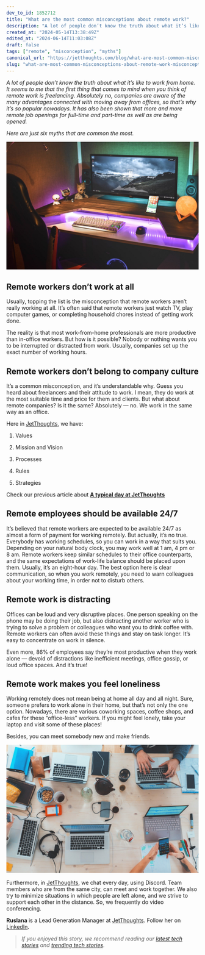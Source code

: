```yaml
---
dev_to_id: 1852712
title: "What are the most common misconceptions about remote work?"
description: "A lot of people don’t know the truth about what it’s like to work from home. It seems to me that the..."
created_at: "2024-05-14T13:38:49Z"
edited_at: "2024-06-14T11:03:08Z"
draft: false
tags: ["remote", "misconception", "myths"]
canonical_url: "https://jetthoughts.com/blog/what-are-most-common-misconceptions-about-remote-work-misconception/"
slug: "what-are-most-common-misconceptions-about-remote-work-misconception"
---
```

*A lot of people don’t know the truth about what it’s like to work from home. It seems to me that the first thing that comes to mind when you think of remote work is freelancing. Absolutely no, companies are aware of the many advantages connected with moving away from offices, so that’s why it’s so popular nowadays. It has also been shown that more and more remote job openings for full-time and part-time as well as are being opened.*

*Here are just six myths that are common the most.*

![Photo by [Javier Peñas](https://unsplash.com/@ybook?utm_source=unsplash&utm_medium=referral&utm_content=creditCopyText) on [Unsplash](https://unsplash.com/s/photos/laptop-pet?utm_source=unsplash&utm_medium=referral&utm_content=creditCopyText)](https://raw.githubusercontent.com/jetthoughts/jetthoughts.github.io/master/static/assets/img/blog/what-are-most-common-misconceptions-about-remote-work-misconception/file_0.jpeg)

## Remote workers don’t work at all

Usually, topping the list is the misconception that remote workers aren’t really working at all. It’s often said that remote workers just watch TV, play computer games, or completing household chores instead of getting work done.

The reality is that most work-from-home professionals are more productive than in-office workers. But how is it possible? Nobody or nothing wants you to be interrupted or distracted from work. Usually, companies set up the exact number of working hours.

## Remote workers don’t belong to company culture

It’s a common misconception, and it’s understandable why. Guess you heard about freelancers and their attitude to work. I mean, they do work at the most suitable time and price for them and clients. But what about remote companies? Is it the same? Absolutely — no. We work in the same way as an office.

Here in [JetThoughts](https://www.jetthoughts.com/), we have:

 1. Values

 2. Mission and Vision

 3. Processes

 4. Rules

 5. Strategies

Check our previous article about **[A typical day at JetThoughts](https://jtway.co/a-typical-day-at-jetthoughts-460b84eeb9c6)**

## Remote employees should be available 24/7

It’s believed that remote workers are expected to be available 24/7 as almost a form of payment for working remotely. But actually, it’s no true. Everybody has working schedules, so you can work in a way that suits you. Depending on your natural body clock, you may work well at 1 am, 4 pm or 8 am. Remote workers keep similar schedules to their office counterparts, and the same expectations of work-life balance should be placed upon them. Usually, it’s an eight-hour day. The best option here is clear communication, so when you work remotely, you need to warn colleagues about your working time, in order not to disturb others.

## Remote work is distracting

Offices can be loud and very disruptive places. One person speaking on the phone may be doing their job, but also distracting another worker who is trying to solve a problem or colleagues who want you to drink coffee with. Remote workers can often avoid these things and stay on task longer. It’s easy to concentrate on work in silence.

Even more, 86% of employees say they’re most productive when they work alone — devoid of distractions like inefficient meetings, office gossip, or loud office spaces. And it’s true!

## Remote work makes you feel loneliness

Working remotely does not mean being at home all day and all night. Sure, someone prefers to work alone in their home, but that’s not only the one option. Nowadays, there are various coworking spaces, coffee shops, and cafes for these “office-less” workers. If you might feel lonely, take your laptop and visit some of these places!

Besides, you can meet somebody new and make friends.

![Photo by [Marvin Meyer](https://unsplash.com/@marvelous?utm_source=unsplash&utm_medium=referral&utm_content=creditCopyText) on [Unsplash](https://unsplash.com/s/photos/work-in-cafe?utm_source=unsplash&utm_medium=referral&utm_content=creditCopyText)](https://raw.githubusercontent.com/jetthoughts/jetthoughts.github.io/master/static/assets/img/blog/what-are-most-common-misconceptions-about-remote-work-misconception/file_1.jpeg)

Furthermore, in [JetThoughts](https://www.jetthoughts.com/), we chat every day, using Discord. Team members who are from the same city, can meet and work together. We also try to minimize situations in which people are left alone, and we strive to support each other in the distance. So, we frequently do video conferencing.

**Ruslana** is a Lead Generation Manager at [JetThoughts](https://www.jetthoughts.com/). Follow her on [LinkedIn](https://www.linkedin.com/in/ruslana-brykaliuk-970016135/).
>  *If you enjoyed this story, we recommend reading our [latest tech stories](https://jtway.co/latest) and [trending tech stories](https://jtway.co/trending).*
